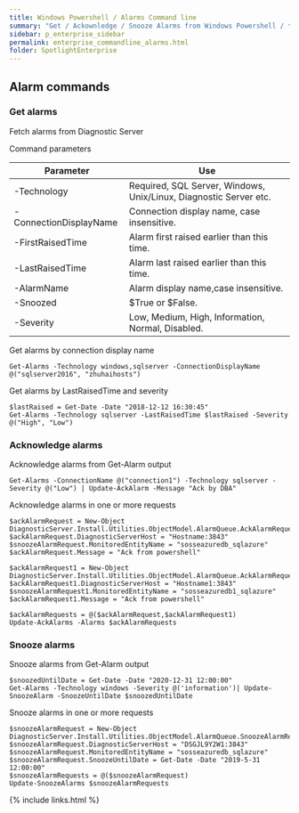 ```yaml
---
title: Windows Powershell / Alarms Command line 
summary: "Get / Ackownledge / Snooze Alarms from Windows Powershell / the command line."
sidebar: p_enterprise_sidebar
permalink: enterprise_commandline_alarms.html
folder: SpotlightEnterprise
---
```



## Alarm commands

### Get alarms

Fetch alarms from Diagnostic Server

Command parameters

Parameter | Use
----------|----
-Technology | Required, SQL Server, Windows, Unix/Linux, Diagnostic Server etc.
-ConnectionDisplayName | Connection display name, case insensitive.
-FirstRaisedTime | Alarm first raised earlier than this time.
-LastRaisedTime | Alarm last raised earlier than this time.
-AlarmName | Alarm display name,case insensitive.
-Snoozed | $True or $False.
-Severity | Low, Medium, High, Information, Normal, Disabled.

Get alarms by connection display name

```
Get-Alarms -Technology windows,sqlserver -ConnectionDisplayName @("sqlserver2016", "zhuhaihosts")
```

Get alarms by LastRaisedTime and severity

```
$lastRaised = Get-Date -Date "2018-12-12 16:30:45"
Get-Alarms -Technology sqlserver -LastRaisedTime $lastRaised -Severity @("High", "Low")
```

### Acknowledge alarms

Acknowledge alarms from Get-Alarm output

```
Get-Alarms -ConnectionName @("connection1") -Technology sqlserver -Severity @("Low") | Update-AckAlarm -Message "Ack by DBA"
```

Acknowledge alarms in one or more requests

```
$ackAlarmRequest = New-Object DiagnosticServer.Install.Utilities.ObjectModel.AlarmQueue.AckAlarmRequest
$ackAlarmRequest.DiagnosticServerHost = "Hostname:3843"
$snoozeAlarmRequest.MonitoredEntityName = "sosseazuredb_sqlazure"
$ackAlarmRequest.Message = "Ack from powershell"

$ackAlarmRequest1 = New-Object DiagnosticServer.Install.Utilities.ObjectModel.AlarmQueue.AckAlarmRequest
$ackAlarmRequest1.DiagnosticServerHost = "Hostname1:3843"
$snoozeAlarmRequest1.MonitoredEntityName = "sosseazuredb1_sqlazure"
$ackAlarmRequest1.Message = "Ack from powershell"

$ackAlarmRequests = @($ackAlarmRequest,$ackAlarmRequest1)
Update-AckAlarms -Alarms $ackAlarmRequests
```

### Snooze alarms

Snooze alarms from Get-Alarm output

```
$snoozedUntilDate = Get-Date -Date "2020-12-31 12:00:00"
Get-Alarms -Technology windows -Severity @('information')| Update-SnoozeAlarm -SnoozeUntilDate $snoozedUntilDate
```

Snooze alarms in one or more requests

```
$snoozeAlarmRequest = New-Object DiagnosticServer.Install.Utilities.ObjectModel.AlarmQueue.SnoozeAlarmRequest
$snoozeAlarmRequest.DiagnosticServerHost = "DSGJL9Y2W1:3843"
$snoozeAlarmRequest.MonitoredEntityName = "sosseazuredb_sqlazure"
$snoozeAlarmRequest.SnoozeUntilDate = Get-Date -Date "2019-5-31 12:00:00"
$snoozeAlarmRequests = @($snoozeAlarmRequest)
Update-SnoozeAlarms $snoozeAlarmRequests
```

{% include links.html %}